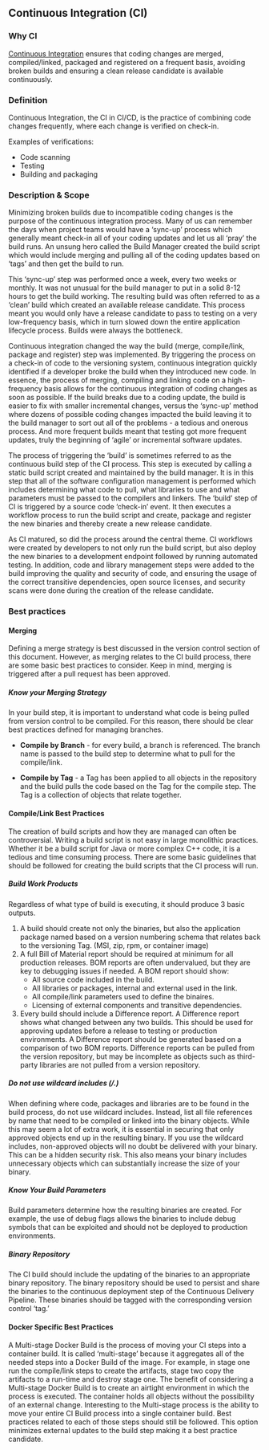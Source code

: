 ## Continuous Integration (CI)
### Why CI
[Continuous Integration](https://github.com/cdfoundation/glossary/blob/main/definitions.md#continuous-integration) ensures that coding changes are merged, compiled/linked, packaged and registered on a frequent basis, avoiding broken builds and ensuring a clean release candidate is available continuously. 

### Definition
Continuous Integration, the CI in CI/CD, is the practice of combining code changes frequently, where each change is verified on check-in.

Examples of verifications:
* Code scanning
* Testing
* Building and packaging


### Description & Scope
Minimizing broken builds due to incompatible coding changes is the purpose of the continuous integration process. Many of us can remember the days when project teams would have a ‘sync-up’ process which generally meant check-in all of your coding updates and let us all ‘pray’ the build runs. An unsung hero called the Build Manager created the build script which would include merging and pulling all of the coding updates based on ‘tags’ and then get the build to run. 

This ‘sync-up’ step was performed once a week, every two weeks or monthly. It was not unusual for the build manager to put in a solid 8-12 hours to get the build working. The resulting build was often referred to as a ‘clean’ build which created an available release candidate. This process meant you would only have a release candidate to pass to testing on a very low-frequency basis, which in turn slowed down the entire application lifecycle process. Builds were always the bottleneck. 

Continuous integration changed the way the build (merge, compile/link, package and register) step was implemented. By triggering the process on a check-in of code to the versioning system, continuous integration quickly identified if a developer broke the build when they introduced new code. In essence, the process of merging, compiling and linking code on a high-frequency basis allows for the continuous integration of coding changes as soon as possible. If the build breaks due to a coding update, the build is easier to fix with smaller incremental changes, versus the ‘sync-up’ method where dozens of possible coding changes impacted the build leaving it to the build manager to sort out all of the problems - a tedious and onerous process. And more frequent builds meant that testing got more frequent updates, truly the beginning of ‘agile’ or incremental software updates. 

The process of triggering the ‘build’ is sometimes referred to as the continuous build step of the CI process. This step is executed by calling a static build script created and maintained by the build manager. It is in this step that all of the software configuration management is performed which includes determining what code to pull, what libraries to use and what parameters must be passed to the compilers and linkers.  The ‘build’ step of CI is triggered by a source code ‘check-in’ event.  It then executes a workflow process to run the build script and create, package and register the new binaries and thereby create a new release candidate. 

As CI matured, so did the process around the central theme. CI workflows were created by developers to not only run the build script, but also deploy the new binaries to a development endpoint followed by running automated testing. In addition, code and library management steps were added to the build improving the quality and security of code, and ensuring the usage of the correct transitive dependencies, open source licenses, and security scans were done during the creation of the release candidate.   

### Best practices

#### Merging
Defining a merge strategy is best discussed in the version control section of this document. However, as merging relates to the CI build process, there are some basic best practices to consider. Keep in mind, merging is triggered after a pull request has been approved. 

##### Know your Merging Strategy
In your build step, it is important to understand what code is being pulled from version control to be compiled. For this reason, there should be clear best practices defined for managing branches. 

* **Compile by Branch** - for every build, a branch is referenced. The branch name is passed to the build step to determine what to pull for the compile/link. 

* **Compile by Tag** - a Tag has been applied to all objects in the repository and the build pulls the code based on the Tag for the compile step. The Tag is a collection of objects that relate together. 

#### Compile/Link Best Practices
The creation of build scripts and how they are managed can often be controversial. Writing a build script is not easy in large monolithic practices. Whether it be a build script for Java or more complex C++ code, it is a tedious and time consuming process. There are some basic guidelines that should be followed for creating the build scripts that the CI process will run.

##### Build Work Products
Regardless of what type of build is executing, it should produce 3 basic outputs.
1. A build should create not only the binaries, but also the application package named based on a version numbering schema that relates back to the versioning Tag. (MSI, zip, rpm, or container image)
2. A full Bill of Material report should be required at minimum for all production releases. BOM reports are often undervalued, but they are key to debugging issues if needed. A BOM report should show:
    * All source code included in the build.
    * All libraries or packages, internal and external used in the link.
    * All compile/link parameters used to define the binaires.
    * Licensing of external components and transitive dependencies. 
3. Every build should include a Difference report. A Difference report shows what changed between any two builds. This should be used for approving updates before a release to testing or production environments. A Difference report should be generated based on a comparison of two BOM reports. Difference reports can be pulled from the version repository, but may be incomplete as objects such as third-party libraries are not pulled from a version repository. 

##### Do not use wildcard includes (/*.*)
When defining where code, packages and libraries are to be found in the build process, do not use wildcard includes. Instead, list all file references by name that need to be compiled or linked into the binary objects. While this may seem a lot of extra work, it is essential in securing that only approved objects end up in the resulting binary. If you use the wildcard includes, non-approved objects will no doubt be delivered with your binary. This can be a hidden security risk. This also means your binary includes unnecessary objects which can substantially increase the size of your binary. 

##### Know Your Build Parameters
Build parameters determine how the resulting binaries are created. For example, the use of debug flags allows the binaries to include debug symbols that can be exploited and should not be deployed to production environments. 

##### Binary Repository
The CI build should include the updating of the binaries to an appropriate binary repository. The binary repository should be used to persist and share the binaries to the continuous deployment step of the Continuous Delivery Pipeline. These binaries should be tagged with the corresponding version control ‘tag.’  

#### Docker Specific Best Practices
A Multi-stage Docker Build is the process of moving your CI steps into a container build. It is called ‘multi-stage’ because it aggregates all of the needed steps into a Docker Build of the image. For example, in stage one run the compile/link steps to create the artifacts, stage two copy the artifacts to a run-time and destroy stage one. The benefit of considering a Multi-stage Docker Build is to create an airtight environment in which the process is executed. The container holds all objects without the possibility of an external change. Interesting to the Multi-stage process is the ability to move your entire CI Build process into a single container build. Best practices related to each of those steps should still be followed. This option minimizes external updates to the build step making it a best practice candidate. 

